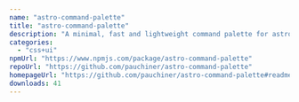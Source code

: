 ```yaml
---
name: "astro-command-palette"
title: "astro-command-palette"
description: "A minimal, fast and lightweight command palette for astro with no dependencies"
categories:
  - "css+ui"
npmUrl: "https://www.npmjs.com/package/astro-command-palette"
repoUrl: "https://github.com/pauchiner/astro-command-palette"
homepageUrl: "https://github.com/pauchiner/astro-command-palette#readme"
downloads: 41
---
```

